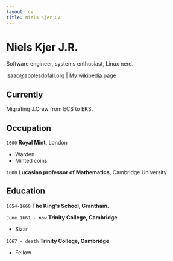 ```yaml
---
layout: cv
title: Niels Kjer CV
---
```

# Niels Kjer J.R.
Software engineer, systems enthusiast, Linux nerd.

<div id="webaddress">
<a href="isaac@applesdofall.org">isaac@applesdofall.org</a>
| <a href="http://en.wikipedia.org/wiki/Isaac_Newton">My wikipedia page</a>
</div>


## Currently
Migrating J.Crew from ECS to EKS. 

## Occupation

`1600`
__Royal Mint__, London

- Warden
- Minted coins

`1600`
__Lucasian professor of Mathematics__, Cambridge University


## Education

`1654-1660`
__The King's School, Grantham.__

`June 1661 - now`
__Trinity College, Cambridge__

- Sizar

`1667 - death`
__Trinity College, Cambridge__

- Fellow




<!-- ### Footer

Last updated: May 2013 -->


